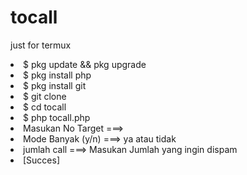 # tocall

just for termux 

<li>$ pkg update && pkg upgrade
<li>$ pkg install php
<li>$ pkg install git
<li>$ git clone 
<li>$ cd tocall
<li>$ php tocall.php
<li> Masukan No Target ===> 
<li> Mode Banyak (y/n) ===> ya atau tidak
<li> jumlah call ===> Masukan Jumlah yang ingin dispam
<li> [Succes]
